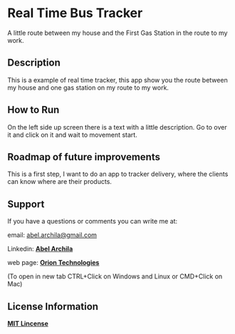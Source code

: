 # Real Time Bus Tracker
A little route between my house and the First Gas Station in the route to my work.

## Description
This is a example of real time tracker, this app show you the route between my house and one gas station on my route to my work.

## How to Run
On the left side up screen there is a text with a little description. Go to over it and click on it and wait to movement start.

## Roadmap of future improvements
This is a first step, I want to do an app to tracker delivery, where the clients can know where are their products.

## Support
If you have a questions or comments you can write me at: 

email: <abel.archila@gmail.com>

Linkedin: **[Abel Archila](https://www.linkedin.com/in/abelarchila/)** 

web page: **[Orion Technologies](http://oriontechnologiesgt.com)**

(To open in new tab CTRL+Click on Windows and Linux or CMD+Click on Mac)

## License Information
**[MIT Lincense](https://opensource.org/licenses/MIT)**

